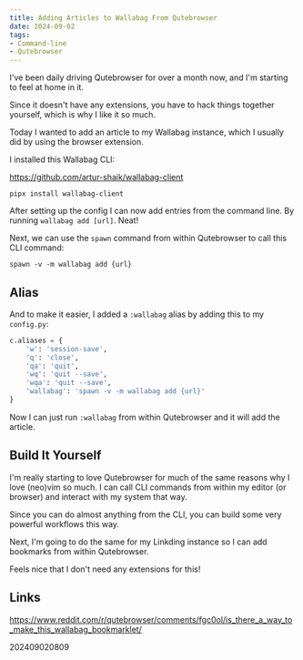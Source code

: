 ```yaml
---
title: Adding Articles to Wallabag From Qutebrowser
date: 2024-09-02
tags:
- Command-line
- Qutebrowser
---
```


I've been daily driving Qutebrowser for over a month now, and I'm starting to feel at home in it.

Since it doesn't have any extensions, you have to hack things together yourself, which is why I like it so much.

Today I wanted to add an article to my Wallabag instance, which I usually did by using the browser extension.

I installed this Wallabag CLI:

<https://github.com/artur-shaik/wallabag-client>

`pipx install wallabag-client`

After setting up the config I can now add entries from the command line. By running `wallabag add [url]`. Neat!

Next, we can use the `spawn` command from within Qutebrowser to call this CLI command:

`spawn -v -m wallabag add {url}`

## Alias

And to make it easier, I added a `:wallabag` alias by adding this to my `config.py`:

```python
c.aliases = {
    'w': 'session-save', 
    'q': 'close', 
    'qa': 'quit', 
    'wq': 'quit --save', 
    'wqa': 'quit --save',
    'wallabag': 'spawn -v -m wallabag add {url}'
}
```

Now I can just run `:wallabag` from within Qutebrowser and it will add the article.

## Build It Yourself

I'm really starting to love Qutebrowser for much of the same reasons why I love (neo)vim so much. I can call CLI commands from within my editor (or browser) and interact with my system that way.

Since you can do almost anything from the CLI, you can build some very powerful workflows this way.

Next, I'm going to do the same for my Linkding instance so I can add bookmarks from within Qutebrowser.

Feels nice that I don't need any extensions for this!

## Links

<https://www.reddit.com/r/qutebrowser/comments/fgc0ol/is_there_a_way_to_make_this_wallabag_bookmarklet/>

202409020809
